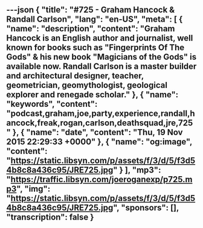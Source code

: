 ---json
{
  "title": "#725 - Graham Hancock & Randall Carlson",
  "lang": "en-US",
  "meta": [
    {
      "name": "description",
      "content": "Graham Hancock is an English author and journalist, well known for books such as \"Fingerprints Of The Gods\" & his new book \"Magicians of the Gods\" is available now. Randall Carlson is a master builder and architectural designer, teacher, geometrician, geomythologist, geological explorer and renegade scholar."
    },
    {
      "name": "keywords",
      "content": "podcast,graham,joe,party,experience,randall,hancock,freak,rogan,carlson,deathsquad,jre,725"
    },
    {
      "name": "date",
      "content": "Thu, 19 Nov 2015 22:29:33 +0000"
    },
    {
      "name": "og:image",
      "content": "https://static.libsyn.com/p/assets/f/3/d/5/f3d54b8c8a436c95/JRE725.jpg"
    }
  ],
  "mp3": "https://traffic.libsyn.com/joeroganexp/p725.mp3",
  "img": "https://static.libsyn.com/p/assets/f/3/d/5/f3d54b8c8a436c95/JRE725.jpg",
  "sponsors": [],
  "transcription": false
}
---
<episode-header />

<timemark seconds="0" />

<transcribe-call-to-action />

<episode-footer />